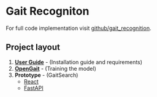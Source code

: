 # Gait Recogniton

For full code implementation visit [github/gait_recognition](https://github.com/KLASS-gait-recognition).

## Project layout

1. **[User Guide](user-guide/getting-started/)**     - (Installation guide and requirements)
2. **[OpenGait](opengait/opengait/)** - (Training the model)
3. **Prototype**  - (GaitSearch)
    -   [React](prototype/react/)
    -   [FastAPI](prototype/fastapi/)
